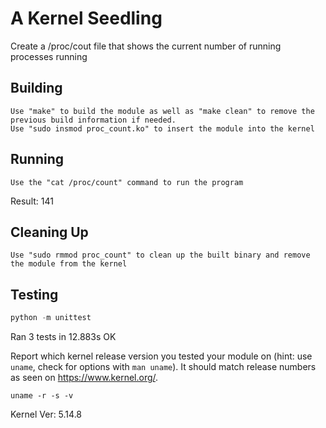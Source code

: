 # A Kernel Seedling
Create a /proc/cout file that shows the current number of running processes running

## Building
```shell
Use "make" to build the module as well as "make clean" to remove the previous build information if needed.
Use "sudo insmod proc_count.ko" to insert the module into the kernel
```

## Running
```shell
Use the "cat /proc/count" command to run the program
```
Result: 141

## Cleaning Up
```shell
Use "sudo rmmod proc_count" to clean up the built binary and remove the module from the kernel
```

## Testing
```python
python -m unittest
```
Ran 3 tests in 12.883s OK

Report which kernel release version you tested your module on
(hint: use `uname`, check for options with `man uname`).
It should match release numbers as seen on https://www.kernel.org/.

```shell
uname -r -s -v
```
Kernel Ver: 5.14.8